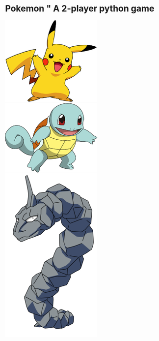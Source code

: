 # Pokemon " A 2-player python game
<img width = "300" src="./pics/pikachu.png"> <img width = "300" src="./pics/squirtle.png"> <img width = "300" src="./pics/onix.png">
